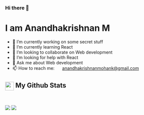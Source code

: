 ### Hi there 👋
# I am Anandhakrishnan M



- 🔭 I’m currently working on some secret stuff
- 🌱 I’m currently learning React
- 👯 I’m looking to collaborate on Web development
- 🤔 I’m looking for help with React
- 💬 Ask me about Web development
- 📫 How to reach me: <img align="center"
                    src="https://emojis.slackmojis.com/emojis/images/1450319444/38/gmail.png?1450319444" width="17" />
                <a href="anandhakrishnanmohank@gmail.com" target="_blank">anandhakrishnanmohank@gmail.com</a>


<summary><h2><img src="https://emojis.slackmojis.com/emojis/images/1471045852/841/hero.gif?1471045852" align="center"
                width="28" /> My Github Stats</h2> </summary>

<br>

<p align = "left">
  <img src = "https://github-readme-stats.vercel.app/api?username=anandhakrishnanm&show_icons=true&count_private=true&theme=vue&hide=issues&line_height=36">
  <img src = "https://github-readme-stats.vercel.app/api/top-langs/?username=anandhakrishnanm&theme=vue&hide=php,css,makefile">
</p>


